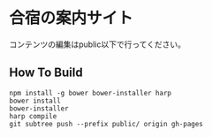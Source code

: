 # 合宿の案内サイト

コンテンツの編集はpublic以下で行ってください。

## How To Build

```
npm install -g bower bower-installer harp
bower install
bower-installer
harp compile
git subtree push --prefix public/ origin gh-pages
```

